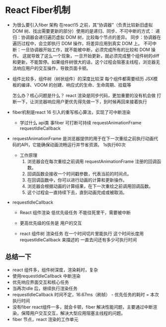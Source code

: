 # React Fiber机制

- 为很么要引入fiber 架构
   在react15 之前，其“协调器”（负责比较新旧虚拟 DOM 树、找出需要更新的部分）使用的是递归、同步、不可中断的方式：
   递归：协调器会递归遍历虚拟 DOM 树，比较每个节点的差异。
   同步：协调器在遍历过程中，会立即执行 DOM 操作，将差异应用到真实 DOM 上。
   不可中断：一旦协调器开始工作，就不能被中断，必须完成所有的比较和 DOM 操作。
   这就导致了这么一个现象，一旦开始更新，就必须完成整个组件树的diff和更新，不能暂停。如果组件树很大的话，这个过程会阻塞主线程，浏览器无法响应用户的交互操作，导致页面卡顿。

- 组件比较多，组件树（树状组件）的深度比较深
   每个组件都需要经历 JSX模板的编译、VDOM 的创建、响应式的生命、生命周期、挂载等

   怎么办？核心问题是什么？
   react 渲染是同步代码，更加重要的没有机会做
   打断一下，让浏览器响应用户更优先得先做一下，到时候再回来接着执行


- fiber机制是react 16 引入的重写核心算法，实现了可中断渲染

  - 学过什么 api类 事fiber
     可打断可持续
     requestAnimationFrame
     requestIdleCallback

- requestAnimationFrame
  是浏览器提供的用于在下一次重绘之前执行动画代码的API，它能确保动画流畅运行并节省资源。 1s执行60次

  - 工作原理
    1. 浏览器会在每次重绘之前调用 requestAnimationFrame 注册的回调函数。
    2. 回调函数会接收一个时间戳参数，代表当前的时间点。
    3. 在回调函数中，你可以进行动画的计算和更新操作。
    4. 浏览器会根据动画的计算结果，在下一次重绘之前调用回调函数。
    5. 这个过程会一直持续下去，直到动画完成或被取消。

- requestIdleCallback
  - React 组件渲染 低优先级任务
      不能往死里干，需要被中断
  - 更高优先级的任务是 用户的交互

  - react 组件树 渲染任务
    在一个时间切片里能执行
    这个时间长度用requestIdleCallback 来描述的
    一直去问还有多少可执行时间

## 总结一下
- react 组件多，组件树深度，渲染耗时，复杂
- 使用requestIdleCallback 中断渲染
- 优先响应界面交互和核心任务
- 当再次idle 后，继续执行渲染任务
- requestIdleCallback 时间不定，16.67ms（刷帧） - 优先任务的耗时 = 本次执行时间
- 没有fiber react组件一多，就会卡顿，fiber 解决性能问题，主要通过中断渲染，保障用户交互交互，解决大型应用阻塞主线程的问题。
- fiber 节点，react 渲染的工作单元